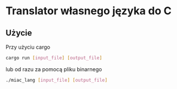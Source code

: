# Translator własnego języka do C

## Użycie
Przy użyciu cargo
```bash
cargo run [input_file] [output_file]
```
lub od razu za pomocą pliku binarnego
```bash
./miac_lang [input_file] [output_file]
```
